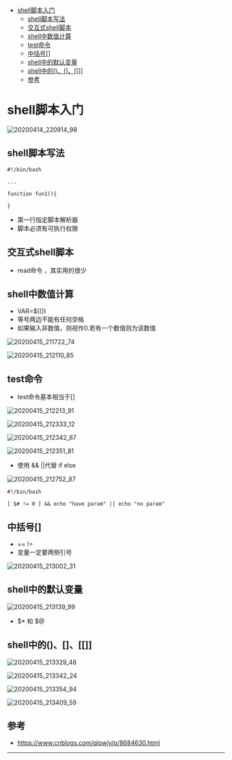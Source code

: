 <!-- MDTOC maxdepth:6 firsth1:1 numbering:0 flatten:0 bullets:1 updateOnSave:1 -->

- [shell脚本入门](#shell脚本入门)   
   - [shell脚本写法](#shell脚本写法)   
   - [交互式shell脚本](#交互式shell脚本)   
   - [shell中数值计算](#shell中数值计算)   
   - [test命令](#test命令)   
   - [中括号[]](#中括号)   
   - [shell中的默认变量](#shell中的默认变量)   
   - [shell中的()、[]、[[]]](#shell中的、、)   
   - [参考](#参考)   

<!-- /MDTOC -->
# shell脚本入门

![20200414_220914_98](image/20200414_220914_98.png)

## shell脚本写法

```
#!/bin/bash

...

function fun1(){

}
```

* 第一行指定脚本解析器
* 脚本必须有可执行权限


## 交互式shell脚本

* read命令 ，其实用的很少





## shell中数值计算

* VAR=$(())
* 等号两边不能有任何空格
* 如果输入非数值，则视作0.若有一个数值则为该数值

![20200415_211722_74](image/20200415_211722_74.png)  

![20200415_212110_85](image/20200415_212110_85.png)


## test命令

* test命令基本相当于[]

![20200415_212213_91](image/20200415_212213_91.png)

![20200415_212333_12](image/20200415_212333_12.png)

![20200415_212342_87](image/20200415_212342_87.png)

![20200415_212351_81](image/20200415_212351_81.png)

* 使用 && ||代替 if else

![20200415_212752_87](image/20200415_212752_87.png)

```
#!/bin/bash

[ $# != 0 ] && echo "have param" || echo "no param"
```

## 中括号[]

* == !=
* 变量一定要两侧引号

![20200415_213002_31](image/20200415_213002_31.png)



## shell中的默认变量

![20200415_213139_99](image/20200415_213139_99.png)

* $* 和 $@


## shell中的()、[]、[[]]

![20200415_213329_48](image/20200415_213329_48.png)

![20200415_213342_24](image/20200415_213342_24.png)

![20200415_213354_94](image/20200415_213354_94.png)

![20200415_213409_59](image/20200415_213409_59.png)

## 参考

* <https://www.cnblogs.com/qlqwjy/p/8684630.html>

---
